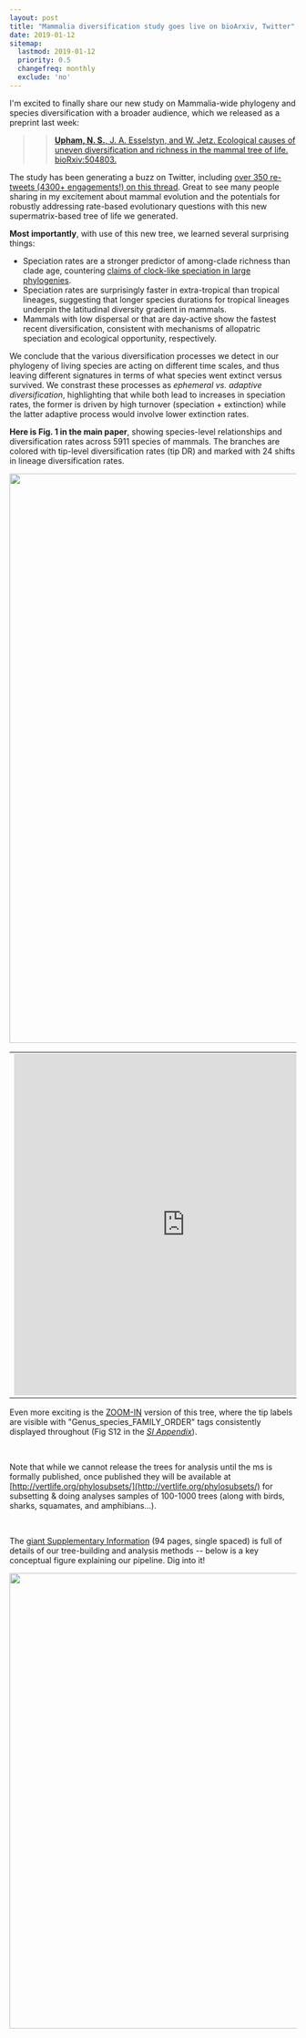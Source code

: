 ```yaml
---
layout: post
title: "Mammalia diversification study goes live on bioArxiv, Twitter"
date: 2019-01-12
sitemap:
  lastmod: 2019-01-12
  priority: 0.5
  changefreq: monthly
  exclude: 'no'
---
```


I'm excited to finally share our new study on Mammalia-wide phylogeny and species diversification with a broader audience, which we released as a preprint last week: 

>>[**Upham, N. S.**, J. A. Esselstyn, and W. Jetz. Ecological causes of uneven diversification and richness in the mammal tree of life. bioRxiv:504803.](https://doi.org/10.1101/504803)

The study has been generating a buzz on Twitter, including [over 350 re-tweets (4300+ engagements!) on this thread](https://twitter.com/n8_upham/status/1082317979776401409).  Great to see many people sharing in my excitement about mammal evolution and the potentials for robustly addressing rate-based evolutionary questions with this new supermatrix-based tree of life we generated.

**Most importantly**, with use of this new tree, we learned several surprising things:
<ul>
<li>Speciation rates are a stronger predictor of among-clade richness than clade age, countering <a href="https://academic.oup.com/mbe/article/32/4/835/1078218">claims of clock-like speciation in large phylogenies</a>.</li>
<li>Speciation rates are surprisingly faster in extra-tropical than tropical lineages, suggesting that longer species durations for tropical lineages underpin the latitudinal diversity gradient in mammals.</li>
<li>Mammals with low dispersal or that are day-active show the fastest recent diversification, consistent with mechanisms of allopatric speciation and ecological opportunity, respectively.</li>
</ul>

We conclude that the various diversification processes we detect in our phylogeny of living species are acting on different time scales, and thus leaving different signatures in terms of what species went extinct versus survived.  We constrast these processes as _ephemeral vs. adaptive diversification_, highlighting that while both lead to increases in speciation rates, the former is driven by high turnover (speciation + extinction) while the latter adaptive process would involve lower extinction rates.

**Here is Fig. 1 in the main paper**, showing species-level relationships and diversification rates across 5911 species of mammals. The branches are colored with tip-level diversification rates (tip DR) and marked with 24 shifts in lineage diversification rates.

<tr><td><img src="https://n8upham.github.io/images/Fig1_NDexp_TopoCons_24Oct2018.jpg" width="1000px" /></td></tr>

<br>

<table class="image" style="float:left; margin-right: 2em">
<tr><td><embed src="https://drive.google.com/viewerng/
viewer?embedded=true&url=https://n8upham.github.io/images/FigS12_annotated.pdf" align="center" width="600px" height="600px"/></td></tr>
</table>

Even more exciting is the <a href="https://n8upham.github.io/images/FigS12_annotated.pdf" download>ZOOM-IN</a> version of this tree, where the tip labels are visible with "Genus_species_FAMILY_ORDER" tags consistently displayed throughout (Fig S12 in the [_SI Appendix_](https://www.biorxiv.org/content/early/2019/01/04/504803.figures-only?versioned=true)).

<br>

Note that while we cannot release the trees for analysis until the ms is formally published, once published they will be available at [http://vertlife.org/phylosubsets/](http://vertlife.org/phylosubsets/) for subsetting & doing analyses samples of 100-1000 trees (along with birds, sharks, squamates, and amphibians...).

<br>

The [giant Supplementary Information](https://www.biorxiv.org/content/early/2019/01/04/504803.figures-only?versioned=true) (94 pages, single spaced) is full of details of our tree-building and analysis methods -- below is a key conceptual figure explaining our pipeline. Dig into it!

<tr><td><img src="https://n8upham.github.io/images/Fig2_DRdensities_inRadial_patchClades_readyToGo_comboWithFlow_extended_forPNAS_methods.jpg" width="800px" /></td></tr>




